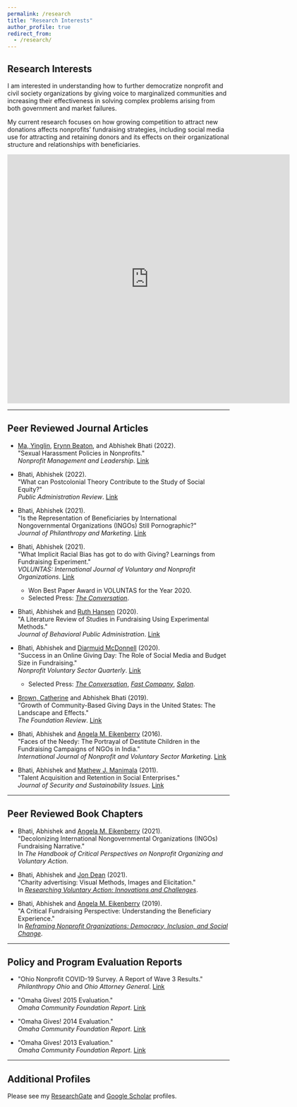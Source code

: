 ```yaml
---
permalink: /research
title: "Research Interests"
author_profile: true
redirect_from: 
  - /research/
---
```


## Research Interests

I am interested in understanding how to further democratize nonprofit and civil society organizations by giving voice to marginalized communities and increasing their effectiveness in solving complex problems arising from both government and market failures. 

My current research focuses on how growing competition to attract new donations affects nonprofits’ fundraising strategies, including social media use for attracting and retaining donors and its effects on their organizational structure and relationships with beneficiaries.

<iframe src="https://player.vimeo.com/video/789853477?h=adbbe25ef6" width="640" height="564" frameborder="0" allow="autoplay; fullscreen" allowfullscreen></iframe>

---

## Peer Reviewed Journal Articles

- [Ma, Yinglin](https://government.eku.edu/people/ma), [Erynn Beaton](https://glenn.osu.edu/erynn-beaton), and Abhishek Bhati (2022).  
  "Sexual Harassment Policies in Nonprofits."  
  *Nonprofit Management and Leadership*. [Link](https://onlinelibrary.wiley.com/doi/10.1002/nml.21526)

- Bhati, Abhishek (2022).  
  "What can Postcolonial Theory Contribute to the Study of Social Equity?"  
  *Public Administration Review*. [Link](https://onlinelibrary.wiley.com/doi/10.1111/puar.13523)

- Bhati, Abhishek (2021).  
  "Is the Representation of Beneficiaries by International Nongovernmental Organizations (INGOs) Still Pornographic?"  
  *Journal of Philanthropy and Marketing*. [Link](https://doi.org/10.1002/nvsm.1722)

- Bhati, Abhishek (2021).  
  "What Implicit Racial Bias has got to do with Giving? Learnings from Fundraising Experiment."  
  *VOLUNTAS: International Journal of Voluntary and Nonprofit Organizations*. [Link](https://link.springer.com/article/10.1007/s11266-020-00277-8)
  - Won Best Paper Award in VOLUNTAS for the Year 2020.
  - Selected Press: [*The Conversation*](https://theconversation.com/prejudice-against-people-with-darker-skin-may-make-donors-less-generous-147891).

- Bhati, Abhishek and [Ruth Hansen](https://www.uww.edu/cobe/cobe-directory/profile?id=hansenru) (2020).  
  "A Literature Review of Studies in Fundraising Using Experimental Methods."  
  *Journal of Behavioral Public Administration*. [Link](https://journal-bpa.org/index.php/jbpa/article/view/129)

- Bhati, Abhishek and [Diarmuid McDonnell](https://diarmuidm.github.io/) (2020).  
  "Success in an Online Giving Day: The Role of Social Media and Budget Size in Fundraising."  
  *Nonprofit Voluntary Sector Quarterly*. [Link](https://journals.sagepub.com/doi/full/10.1177/0899764019868849)
  - Selected Press: [*The Conversation*](https://theconversation.com/posting-on-facebook-is-helping-nonprofits-of-all-sizes-raise-money-122002),
    [*Fast Company*](https://www.fastcompany.com/90412919/how-facebook-is-fundamentally-changing-how-nonprofits-get-money?fbclid=IwAR33diWF81HKur2XH8jmPcubfceIRn6AZXNO1vN_XsB-aBrwpqkOh3zJ8B8),
    [*Salon*](https://www.salon.com/2019/10/07/posting-on-facebook-is-helping-nonprofits-of-all-sizes-raise-money_partner/).

- [Brown, Catherine](https://www.linkedin.com/in/catherine-h-brown-326b033?trk=public_profile_browsemap) and Abhishek Bhati (2019).  
  "Growth of Community-Based Giving Days in the United States: The Landscape and Effects."  
  *The Foundation Review*. [Link](https://scholarworks.gvsu.edu/tfr/vol11/iss3/5/)

- Bhati, Abhishek and [Angela M. Eikenberry](https://www.unomaha.edu/college-of-public-affairs-and-community-service/public-administration/about-us/faculty-staff/angela-eikenberry.php) (2016).  
  "Faces of the Needy: The Portrayal of Destitute Children in the Fundraising Campaigns of NGOs in India."  
  *International Journal of Nonprofit and Voluntary Sector Marketing*. [Link](https://onlinelibrary.wiley.com/doi/abs/10.1002/nvsm.1542)

- Bhati, Abhishek and [Mathew J. Manimala](https://scholar.google.com/citations?user=djEa50sAAAAJ&hl=en) (2011).  
  "Talent Acquisition and Retention in Social Enterprises."  
  *Journal of Security and Sustainability Issues*. [Link](https://repository.iimb.ac.in/handle/2074/11723)

---

## Peer Reviewed Book Chapters

- Bhati, Abhishek and [Angela M. Eikenberry](https://www.unomaha.edu/college-of-public-affairs-and-community-service/public-administration/about-us/faculty-staff/angela-eikenberry.php) (2021).  
  "Decolonizing International Nongovernmental Organizations (INGOs) Fundraising Narrative."  
  In *The Handbook of Critical Perspectives on Nonprofit Organizing and Voluntary Action*.

- Bhati, Abhishek and [Jon Dean](https://www.shu.ac.uk/about-us/our-people/staff-profiles/jon-dean) (2021).  
  "Charity advertising: Visual Methods, Images and Elicitation."  
  In [*Researching Voluntary Action: Innovations and Challenges*](https://policy.bristoluniversitypress.co.uk/researching-voluntary-action).

- Bhati, Abhishek and [Angela M. Eikenberry](https://www.unomaha.edu/college-of-public-affairs-and-community-service/public-administration/about-us/faculty-staff/angela-eikenberry.php) (2019).  
  "A Critical Fundraising Perspective: Understanding the Beneficiary Experience."  
  In [*Reframing Nonprofit Organizations: Democracy, Inclusion, and Social Change*](https://reframingnonprofits.wordpress.com/).

---

## Policy and Program Evaluation Reports

- "Ohio Nonprofit COVID-19 Survey. A Report of Wave 3 Results."  
  *Philanthropy Ohio* and *Ohio Attorney General*. [Link](https://charitable.ohioago.gov/getattachment/7968d302-9358-4ba9-b3f6-3c825312a2d1/Ohio-Nonprofit-COVID-19-Survey-Wave-3-Report)

- "Omaha Gives! 2015 Evaluation."  
  *Omaha Community Foundation Report*. [Link](https://www.dropbox.com/s/7j5k9drpbmqxm79/OG-15-Eval%20Report.pdf?dl=0)

- "Omaha Gives! 2014 Evaluation."  
  *Omaha Community Foundation Report*. [Link](https://www.dropbox.com/s/vfprix1l03s24gk/OG-14%20Eval%20Report.pdf?dl=0)

- "Omaha Gives! 2013 Evaluation."  
  *Omaha Community Foundation Report*. [Link](https://www.dropbox.com/s/0cym27opyb7jj91/OG-13%20Eval%20Report.pdf?dl=0)

---

## Additional Profiles

Please see my [ResearchGate](https://www.researchgate.net/profile/Abhishek_Bhati4) and [Google Scholar](https://scholar.google.com/citations?user=heN16qUAAAAJ&hl=en) profiles.


